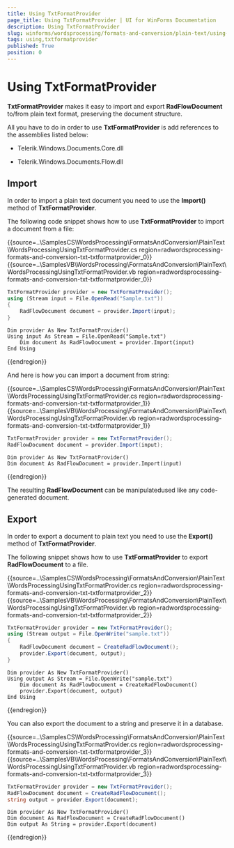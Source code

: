 ```yaml
---
title: Using TxtFormatProvider
page_title: Using TxtFormatProvider | UI for WinForms Documentation
description: Using TxtFormatProvider
slug: winforms/wordsprocessing/formats-and-conversion/plain-text/using-txtformatprovider
tags: using,txtformatprovider
published: True
position: 0
---
```


# Using TxtFormatProvider



__TxtFormatProvider__ makes it easy to import and export __RadFlowDocument__ to/from plain text format, preserving the document structure.
      

All you have to do in order to use __TxtFormatProvider__ is add references to the assemblies listed below:
      

* Telerik.Windows.Documents.Core.dll
          

* Telerik.Windows.Documents.Flow.dll
          

## Import

In order to import a plain text document you need to use the __Import()__ method of __TxtFormatProvider__.
        

The following code snippet shows how to use __TxtFormatProvider__ to import a document from a file:

{{source=..\SamplesCS\WordsProcessing\FormatsAndConversion\PlainText\WordsProcessingUsingTxtFormatProvider.cs region=radwordsprocessing-formats-and-conversion-txt-txtformatprovider_0}} 
{{source=..\SamplesVB\WordsProcessing\FormatsAndConversion\PlainText\WordsProcessingUsingTxtFormatProvider.vb region=radwordsprocessing-formats-and-conversion-txt-txtformatprovider_0}} 

````C#
TxtFormatProvider provider = new TxtFormatProvider();
using (Stream input = File.OpenRead("Sample.txt"))
{
    RadFlowDocument document = provider.Import(input);
}

````
````VB.NET
Dim provider As New TxtFormatProvider()
Using input As Stream = File.OpenRead("Sample.txt")
    Dim document As RadFlowDocument = provider.Import(input)
End Using

````

{{endregion}}

And here is how you can import a document from string:

{{source=..\SamplesCS\WordsProcessing\FormatsAndConversion\PlainText\WordsProcessingUsingTxtFormatProvider.cs region=radwordsprocessing-formats-and-conversion-txt-txtformatprovider_1}} 
{{source=..\SamplesVB\WordsProcessing\FormatsAndConversion\PlainText\WordsProcessingUsingTxtFormatProvider.vb region=radwordsprocessing-formats-and-conversion-txt-txtformatprovider_1}} 

````C#
TxtFormatProvider provider = new TxtFormatProvider();
RadFlowDocument document = provider.Import(input);

````
````VB.NET
Dim provider As New TxtFormatProvider()
Dim document As RadFlowDocument = provider.Import(input)

````

{{endregion}} 

The resulting __RadFlowDocument__ can be manipulatedused like any code-generated document.

## Export

In order to export a document to plain text you need to use the __Export()__ method of __TxtFormatProvider__.
        

The following snippet shows how to use __TxtFormatProvider__ to export __RadFlowDocument__ to a file.

{{source=..\SamplesCS\WordsProcessing\FormatsAndConversion\PlainText\WordsProcessingUsingTxtFormatProvider.cs region=radwordsprocessing-formats-and-conversion-txt-txtformatprovider_2}} 
{{source=..\SamplesVB\WordsProcessing\FormatsAndConversion\PlainText\WordsProcessingUsingTxtFormatProvider.vb region=radwordsprocessing-formats-and-conversion-txt-txtformatprovider_2}} 

````C#
TxtFormatProvider provider = new TxtFormatProvider();
using (Stream output = File.OpenWrite("sample.txt"))
{
    RadFlowDocument document = CreateRadFlowDocument();
    provider.Export(document, output);
}

````
````VB.NET
Dim provider As New TxtFormatProvider()
Using output As Stream = File.OpenWrite("sample.txt")
    Dim document As RadFlowDocument = CreateRadFlowDocument()
    provider.Export(document, output)
End Using

````

{{endregion}} 

You can also export the document to a string and preserve it in a database.

{{source=..\SamplesCS\WordsProcessing\FormatsAndConversion\PlainText\WordsProcessingUsingTxtFormatProvider.cs region=radwordsprocessing-formats-and-conversion-txt-txtformatprovider_3}} 
{{source=..\SamplesVB\WordsProcessing\FormatsAndConversion\PlainText\WordsProcessingUsingTxtFormatProvider.vb region=radwordsprocessing-formats-and-conversion-txt-txtformatprovider_3}} 

````C#
TxtFormatProvider provider = new TxtFormatProvider();
RadFlowDocument document = CreateRadFlowDocument();
string output = provider.Export(document);

````
````VB.NET
Dim provider As New TxtFormatProvider()
Dim document As RadFlowDocument = CreateRadFlowDocument()
Dim output As String = provider.Export(document)

````

{{endregion}} 

